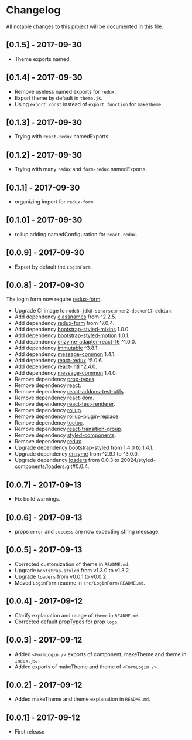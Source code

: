 # Changelog

All notable changes to this project will be documented in this file.

## [0.1.5] - 2017-09-30

- Theme exports named.

## [0.1.4] - 2017-09-30

- Remove useless named exports for `redux`.
- Export theme by default in `theme.js`.
- Using `export const` instead of `export function` for `makeTheme`.

## [0.1.3] - 2017-09-30

- Trying with `react-redux` namedExports.

## [0.1.2] - 2017-09-30

- Trying with many `redux` and `form-redux` namedExports.

## [0.1.1] - 2017-09-30

- organizing import for `redux-form`

## [0.1.0] - 2017-09-30

- rollup adding namedConfiguration for `react-redux`.

## [0.0.9] - 2017-09-30

- Export by default the `LoginForm`.

## [0.0.8] - 2017-09-30

The login form now require [redux-form](https://www.npmjs.com/package/redux-form).

- Upgrade CI image to `node8-jdk8-sonarscanner2-docker17-debian`.
- Add dependency [classnames](https://www.npmjs.com/package/classnames) from ^2.2.5.
- Add dependency [redux-form](https://www.npmjs.com/package/redux-form) from ^7.0.4.
- Add dependency [bootstrap-styled-mixins](https://module.kopaxgroup.com/styled-components/bootstrap-styled-mixins/tags/v1.0.0) 1.0.0.
- Add dependency [bootstrap-styled-motion](https://module.kopaxgroup.com/styled-components/bootstrap-styled-motion/tags/v1.0.1) 1.0.1.
- Add dependency [enzyme-adapter-react-16](https://www.npmjs.com/package/enzyme-adapter-react-16) ^1.0.0.
- Add dependency [immutable](https://www.npmjs.com/package/immutable) ^3.8.1.
- Add dependency [message-common](https://module.kopaxgroup.com/translation/message-common/tags/v1.4.1) 1.4.1.
- Add dependency [react-redux](https://www.npmjs.com/package/react-redux) ^5.0.6.
- Add dependency [react-intl](https://www.npmjs.com/package/react-intl) ^2.4.0.
- Add dependency [message-common](https://module.kopaxgroup.com/translation/message-common/tags/v1.4.0) 1.4.0.
- Remove dependency [prop-types](https://www.npmjs.com/package/prop-types).
- Remove dependency [react](https://www.npmjs.com/package/react).
- Remove dependency [react-addons-test-utils](https://www.npmjs.com/package/react-addons-test-utils).
- Remove dependency [react-dom](https://www.npmjs.com/package/react-dom).
- Remove dependency [react-test-renderer](https://www.npmjs.com/package/react-test-renderer).
- Remove dependency [rollup](https://www.npmjs.com/package/rollup).
- Remove dependency [rollup-plugin-replace](https://www.npmjs.com/package/rollup-plugin-replace).
- Remove dependency [toctoc](https://www.npmjs.com/package/toctoc).
- Remove dependency [react-transition-group](https://www.npmjs.com/package/react-transition-group).
- Remove dependency [styled-components](https://www.npmjs.com/package/styled-components).
- Remove dependency [redux](https://www.npmjs.com/package/redux).
- Upgrade dependency [bootstrap-styled](https://module.kopaxgroup.com/styled-components/bootstrap-styled/tags/v1.4.1) from 1.4.0 to 1.4.1.
- Upgrade dependency [enzyme](https://www.npmjs.com/package/enzyme) from ^2.9.1 to ^3.0.0.
- Upgrade dependency [loaders](https://www.npmjs.com/package/loaders) from 0.0.3 to 20024/styled-components/loaders.git#0.0.4.

## [0.0.7] - 2017-09-13

- Fix build warnings.

## [0.0.6] - 2017-09-13

- props `error` and `success` are now expecting string message.

## [0.0.5] - 2017-09-13

- Corrected customization of theme in `README.md`.
- Upgrade `bootstrap-styled` from v1.3.0 to v1.3.2. 
- Upgrade `loaders` from v0.0.1 to v0.0.2.
- Moved `LoginForm` readme in `src/LoginForm/README.md`.

## [0.0.4] - 2017-09-12

- Clarify explanation and usage of `theme` in `README.md`.
- Corrected default propTypes for prop `logo`.

## [0.0.3] - 2017-09-12

- Added `<FormLogin />` exports of component, makeTheme and theme in `index.js`.
- Added exports of makeTheme and theme of `<FormLogin />`.

## [0.0.2] - 2017-09-12

- Added makeTheme and theme explanation in `README.md`.

## [0.0.1] - 2017-09-12

- First release
